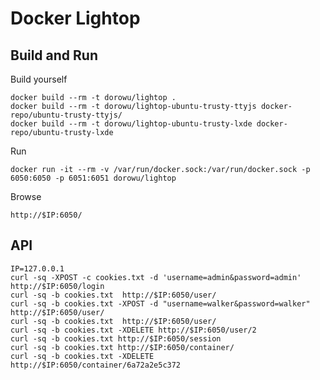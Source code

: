 Docker Lightop
==================

Build and Run
---------------

Build yourself

```
docker build --rm -t dorowu/lightop . 
docker build --rm -t dorowu/lightop-ubuntu-trusty-ttyjs docker-repo/ubuntu-trusty-ttyjs/
docker build --rm -t dorowu/lightop-ubuntu-trusty-lxde docker-repo/ubuntu-trusty-lxde
```

Run

```
docker run -it --rm -v /var/run/docker.sock:/var/run/docker.sock -p 6050:6050 -p 6051:6051 dorowu/lightop
```

Browse

```
http://$IP:6050/
```

API
-----------------------

```
IP=127.0.0.1
curl -sq -XPOST -c cookies.txt -d 'username=admin&password=admin' http://$IP:6050/login
curl -sq -b cookies.txt  http://$IP:6050/user/
curl -sq -b cookies.txt -XPOST -d "username=walker&password=walker" http://$IP:6050/user/
curl -sq -b cookies.txt  http://$IP:6050/user/
curl -sq -b cookies.txt -XDELETE http://$IP:6050/user/2
curl -sq -b cookies.txt http://$IP:6050/session
curl -sq -b cookies.txt http://$IP:6050/container/
curl -sq -b cookies.txt -XDELETE http://$IP:6050/container/6a72a2e5c372
```
